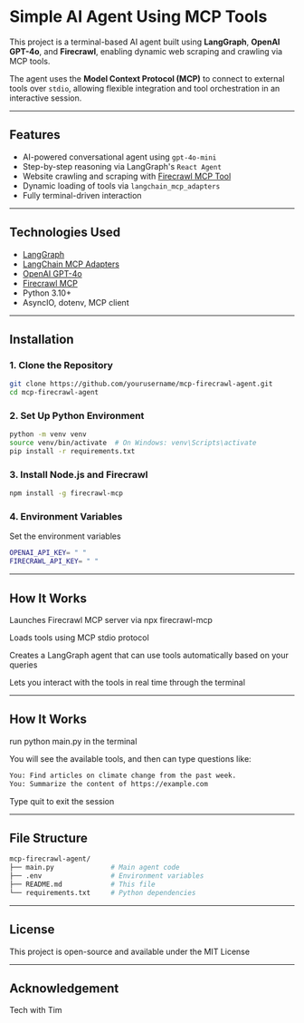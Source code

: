 # Simple AI Agent Using MCP Tools

This project is a terminal-based AI agent built using **LangGraph**, **OpenAI GPT-4o**, and **Firecrawl**, enabling dynamic web scraping and crawling via MCP tools.

The agent uses the **Model Context Protocol (MCP)** to connect to external tools over `stdio`, allowing flexible integration and tool orchestration in an interactive session.

---

## Features

- AI-powered conversational agent using `gpt-4o-mini`
- Step-by-step reasoning via LangGraph's `React Agent`
- Website crawling and scraping with [Firecrawl MCP Tool](https://github.com/firecrawl/firecrawl)
- Dynamic loading of tools via `langchain_mcp_adapters`
- Fully terminal-driven interaction

---

## Technologies Used

- [LangGraph](https://docs.langgraph.dev/)
- [LangChain MCP Adapters](https://github.com/langchain-ai/langchain/tree/master/libs/community/langchain-community/tools/mcp)
- [OpenAI GPT-4o](https://platform.openai.com/)
- [Firecrawl MCP](https://github.com/firecrawl/firecrawl)
- Python 3.10+
- AsyncIO, dotenv, MCP client

---

## Installation

### 1. Clone the Repository

```bash
git clone https://github.com/yourusername/mcp-firecrawl-agent.git
cd mcp-firecrawl-agent

```

### 2. Set Up Python Environment

```bash
python -m venv venv
source venv/bin/activate  # On Windows: venv\Scripts\activate
pip install -r requirements.txt

```

### 3. Install Node.js and Firecrawl

```bash
npm install -g firecrawl-mcp

```

### 4. Environment Variables

Set the environment variables

```bash
OPENAI_API_KEY= " "
FIRECRAWL_API_KEY= " "

```
---

## How It Works

Launches Firecrawl MCP server via npx firecrawl-mcp

Loads tools using MCP stdio protocol

Creates a LangGraph agent that can use tools automatically based on your queries

Lets you interact with the tools in real time through the terminal

---
## How It Works

run python main.py in the terminal

You will see the available tools, and then can type questions like:

```bash
You: Find articles on climate change from the past week.
You: Summarize the content of https://example.com

```

Type quit to exit the session

---

## File Structure

```bash
mcp-firecrawl-agent/
├── main.py              # Main agent code
├── .env                 # Environment variables
├── README.md            # This file
└── requirements.txt     # Python dependencies

```

---


## License

This project is open-source and available under the MIT License

---

## Acknowledgement

Tech with Tim
